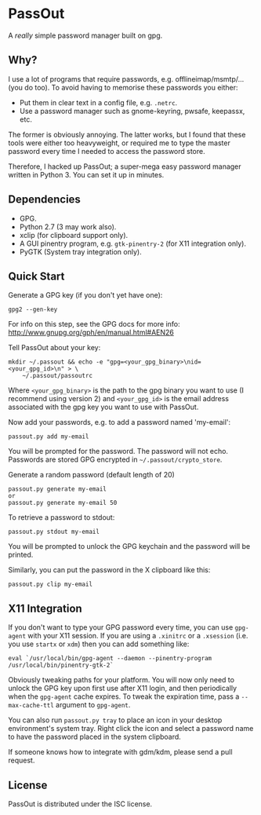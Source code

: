 # PassOut

A *really* simple password manager built on gpg.

## Why?

I use a lot of programs that require passwords, e.g. offlineimap/msmtp/...
(you do too). To avoid having to memorise these passwords you either:

 * Put them in clear text in a config file, e.g. `.netrc`.
 * Use a password manager such as gnome-keyring, pwsafe, keepassx, etc.

The former is obviously annoying. The latter works, but I found that these
tools were either too heavyweight, or required me to type the master
password every time I needed to access the password store.

Therefore, I hacked up PassOut; a super-mega easy password manager written
in Python 3. You can set it up in minutes.

## Dependencies

  * GPG.
  * Python 2.7 (3 may work also).
  * xclip (for clipboard support only).
  * A GUI pinentry program, e.g. `gtk-pinentry-2` (for X11 integration only).
  * PyGTK (System tray integration only).

## Quick Start

Generate a GPG key (if you don't yet have one):

```
gpg2 --gen-key
```

For info on this step, see the GPG docs for more info:
http://www.gnupg.org/gph/en/manual.html#AEN26

Tell PassOut about your key:

```
mkdir ~/.passout && echo -e "gpg=<your_gpg_binary>\nid=<your_gpg_id>\n" > \
	~/.passout/passoutrc
```

Where `<your_gpg_binary>` is the path to the gpg binary you want to use (I
recommend using version 2) and `<your_gpg_id>` is the email address
associated with the gpg key you want to use with PassOut.

Now add your passwords, e.g. to add a password named 'my-email':

```
passout.py add my-email
```

You will be prompted for the password. The password will not echo. Passwords
are stored GPG encrypted in `~/.passout/crypto_store`.

Generate a random password (default length of 20)

```
passout.py generate my-email
or
passout.py generate my-email 50
```

To retrieve a password to stdout:

```
passout.py stdout my-email
```

You will be prompted to unlock the GPG keychain and the password will be
printed.

Similarly, you can put the password in the X clipboard like this:

```
passout.py clip my-email
```

## X11 Integration

If you don't want to type your GPG password every time, you can use `gpg-agent`
with your X11 session. If you are using a `.xinitrc` or a `.xsession` (i.e.
you use `startx` or `xdm`) then you can add something like:

```
eval `/usr/local/bin/gpg-agent --daemon --pinentry-program /usr/local/bin/pinentry-gtk-2`
```

Obviously tweaking paths for your platform. You will now only need to unlock
the GPG key upon first use after X11 login, and then periodically when the
`gpg-agent` cache expires. To tweak the expiration time, pass a
`--max-cache-ttl` argument to `gpg-agent`.

You can also run `passout.py tray` to place an icon in your desktop
environment's system tray. Right click the icon and select a password name
to have the password placed in the system clipboard.

If someone knows how to integrate with gdm/kdm, please send a pull request.

## License

PassOut is distributed under the ISC license.
